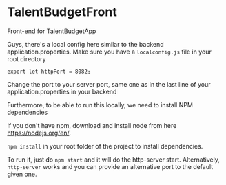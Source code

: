# TalentBudgetFront
Front-end for TalentBudgetApp

Guys, there's a local config here similar to the backend application.properties.
Make sure you have a `localconfig.js` file in your root directory
```
export let httpPort = 8082;
```
Change the port to your server port, same one as in the last line of your application.properties in your backend

Furthermore, to be able to run this locally, we need to install NPM dependencies

If you don't have npm, download and install node from here https://nodejs.org/en/. 

`npm install` in your root folder of the project to install dependencies.

To run it, just do `npm start` and it will do the http-server start. Alternatively, `http-server` works and you can provide an alternative port to the default given one. 
